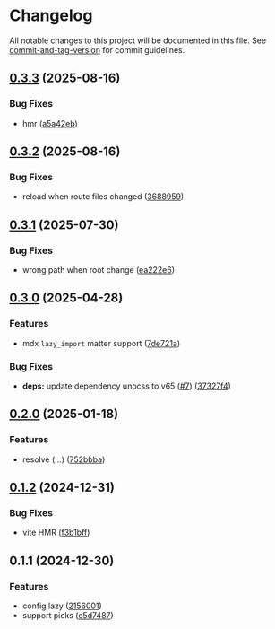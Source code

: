 # Changelog

All notable changes to this project will be documented in this file. See [commit-and-tag-version](https://github.com/absolute-version/commit-and-tag-version) for commit guidelines.

## [0.3.3](https://github.com/g-mero/vite-plugin-solid-pages/compare/v0.3.2...v0.3.3) (2025-08-16)


### Bug Fixes

* hmr ([a5a42eb](https://github.com/g-mero/vite-plugin-solid-pages/commit/a5a42eb71ebb17cd65b17f14989ab36d1984573c))

## [0.3.2](https://github.com/g-mero/vite-plugin-solid-pages/compare/v0.3.1...v0.3.2) (2025-08-16)


### Bug Fixes

* reload when route files changed ([3688959](https://github.com/g-mero/vite-plugin-solid-pages/commit/3688959a8e288bee617a6d4642ac70e22e3eb806))

## [0.3.1](https://github.com/g-mero/vite-plugin-solid-pages/compare/v0.3.0...v0.3.1) (2025-07-30)


### Bug Fixes

* wrong path when root change ([ea222e6](https://github.com/g-mero/vite-plugin-solid-pages/commit/ea222e624a40efaa82eca2ec968b1496667f8ec0))

## [0.3.0](https://github.com/g-mero/vite-plugin-solid-pages/compare/v0.2.0...v0.3.0) (2025-04-28)


### Features

* mdx `lazy_import` matter support ([7de721a](https://github.com/g-mero/vite-plugin-solid-pages/commit/7de721a755125fab3ad4fa3607e22bed75449634))


### Bug Fixes

* **deps:** update dependency unocss to v65 ([#7](https://github.com/g-mero/vite-plugin-solid-pages/issues/7)) ([37327f4](https://github.com/g-mero/vite-plugin-solid-pages/commit/37327f4a83b4c8be16ddfd2e743f85fd32c4b83c))

## [0.2.0](https://github.com/g-mero/vite-plugin-solid-pages/compare/v0.1.2...v0.2.0) (2025-01-18)


### Features

* resolve (...) ([752bbba](https://github.com/g-mero/vite-plugin-solid-pages/commit/752bbbafffe599f354427a3466f24b6447fe7a31))

## [0.1.2](https://github.com/g-mero/vite-plugin-solid-pages/compare/v0.1.1...v0.1.2) (2024-12-31)


### Bug Fixes

* vite HMR ([f3b1bff](https://github.com/g-mero/vite-plugin-solid-pages/commit/f3b1bff29724c9bc2b56ef2b150638b75158781a))

## 0.1.1 (2024-12-30)


### Features

* config lazy ([2156001](https://github.com/g-mero/vite-plugin-solid-pages/commit/215600115c0d1e2408209c2056db76670ff77be6))
* support picks ([e5d7487](https://github.com/g-mero/vite-plugin-solid-pages/commit/e5d74875f3aa4ba9d3a37c9f3820945bd043becf))

